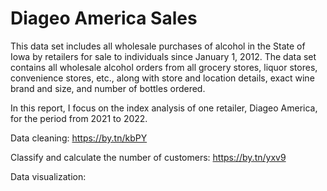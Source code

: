 # Diageo America Sales
This data set includes all wholesale purchases of alcohol in the State of Iowa by retailers for sale to individuals since January 1, 2012. The data set contains all wholesale alcohol orders from all grocery stores, liquor stores, convenience stores, etc., along with store and location details, exact wine brand and size, and number of bottles ordered.

In this report, I focus on the index analysis of one retailer, Diageo America, for the period from 2021 to 2022.

Data cleaning: https://by.tn/kbPY

Classify and calculate the number of customers: https://by.tn/yxv9

Data visualization: 
